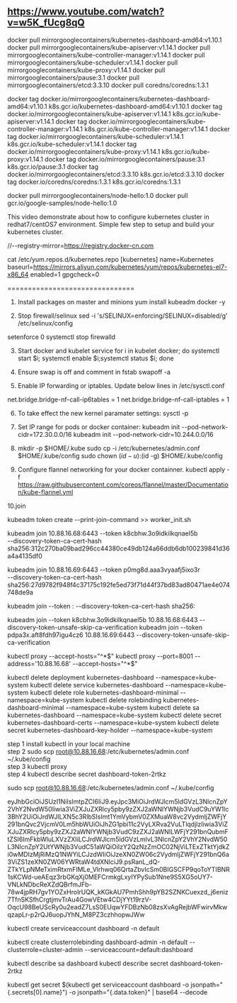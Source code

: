
## https://www.youtube.com/watch?v=w5K_fUcg8qQ

docker pull mirrorgooglecontainers/kubernetes-dashboard-amd64:v1.10.1
docker pull mirrorgooglecontainers/kube-apiserver:v1.14.1
docker pull mirrorgooglecontainers/kube-controller-manager:v1.14.1
docker pull mirrorgooglecontainers/kube-scheduler:v1.14.1
docker pull mirrorgooglecontainers/kube-proxy:v1.14.1
docker pull mirrorgooglecontainers/pause:3.1
docker pull mirrorgooglecontainers/etcd:3.3.10
docker pull coredns/coredns:1.3.1


docker tag docker.io/mirrorgooglecontainers/kubernetes-dashboard-amd64:v1.10.1 k8s.gcr.io/kubernetes-dashboard-amd64:v1.10.1
docker tag docker.io/mirrorgooglecontainers/kube-apiserver:v1.14.1 k8s.gcr.io/kube-apiserver:v1.14.1
docker tag docker.io/mirrorgooglecontainers/kube-controller-manager:v1.14.1 k8s.gcr.io/kube-controller-manager:v1.14.1
docker tag docker.io/mirrorgooglecontainers/kube-scheduler:v1.14.1 k8s.gcr.io/kube-scheduler:v1.14.1
docker tag docker.io/mirrorgooglecontainers/kube-proxy:v1.14.1 k8s.gcr.io/kube-proxy:v1.14.1
docker tag docker.io/mirrorgooglecontainers/pause:3.1 k8s.gcr.io/pause:3.1
docker tag docker.io/mirrorgooglecontainers/etcd:3.3.10 k8s.gcr.io/etcd:3.3.10
docker tag docker.io/coredns/coredns:1.3.1 k8s.gcr.io/coredns:1.3.1



docker pull mirrorgooglecontainers/node-hello:1.0
docker pull gcr.io/google-samples/node-hello:1.0



This video demonstrate about how to configure kubernetes cluster in redhat7/centOS7 environment. Simple few step to setup and build your kubernetes cluster.

//--registry-mirror=https://registry.docker-cn.com

cat /etc/yum.repos.d/kubernetes.repo 
[kubernetes]
name=Kubernetes
baseurl=https://mirrors.aliyun.com/kubernetes/yum/repos/kubernetes-el7-x86_64
enabled=1
gpgcheck=0



===============================
1. Install packages on master and minions
yum install kubeadm docker -y

2. Stop firewall/selinux
sed -i 's/SELINUX=enforcing/SELINUX=disabled/g' /etc/selinux/config

setenforce 0
systemctl stop firewalld





3. Start docker and kubelet service
for i in kubelet docker; do systemctl start $i; systemctl enable $i;systemctl status $i; done

4. Ensure swap is off and comment in fstab
swapoff -a

5. Enable IP forwarding or iptables. Update below lines in /etc/sysctl.conf

net.bridge.bridge-nf-call-ip6tables = 1
net.bridge.bridge-nf-call-iptables = 1

6. To take effect the new kernel paramater settings:
sysctl -p

7. Set IP range for pods or docker container:
kubeadm init --pod-network-cidr=172.30.0.0/16
kubeadm init --pod-network-cidr=10.244.0.0/16

8. mkdir -p $HOME/.kube
sudo cp -i /etc/kubernetes/admin.conf $HOME/.kube/config
sudo chown $(id -u):$(id -g) $HOME/.kube/config

9. Configure flannel networking for your docker containner.
kubectl apply -f https://raw.githubusercontent.com/coreos/flannel/master/Documentation/kube-flannel.yml


10.join


kubeadm token create --print-join-command >> worker_init.sh

kubeadm join 10.88.16.68:6443 --token k8cbhw.3o9idkilkqnael5b \
    --discovery-token-ca-cert-hash sha256:312c270ba09bad296cc44380ce49db124a66ddb6db100239841d36a4a4135df0

kubeadm join 10.88.16.69:6443 --token p0mg8d.aaa3vyaafj5ixo3r \
    --discovery-token-ca-cert-hash sha256:27d9782f948f4c37175c192fe5ed73f71d44f37bd83ad80471ae4e074748de9a

kubeadm join --token <token> <master-ip>:<master-port> --discovery-token-ca-cert-hash sha256:<hash>

kubeadm join --token k8cbhw.3o9idkilkqnael5b 10.88.16.68:6443 --discovery-token-unsafe-skip-ca-verification
kubeadm join --token pdpa3x.aft8fdh97igu4cz6 10.88.16.69:6443 --discovery-token-unsafe-skip-ca-verification

kubectl proxy --accept-hosts="^*$"
kubectl proxy --port=8001 --address='10.88.16.68' --accept-hosts="^*$"


kubectl delete deployment kubernetes-dashboard --namespace=kube-system
kubectl delete service kubernetes-dashboard  --namespace=kube-system
kubectl delete role kubernetes-dashboard-minimal --namespace=kube-system
kubectl delete rolebinding kubernetes-dashboard-minimal --namespace=kube-system
kubectl delete sa kubernetes-dashboard --namespace=kube-system
kubectl delete secret kubernetes-dashboard-certs --namespace=kube-system
kubectl delete secret kubernetes-dashboard-key-holder --namespace=kube-system


step 1 install kubectl in your local machine    
step 2 sudo scp root@10.88.16.68:/etc/kubernetes/admin.conf ~/.kube/config   
step 3 kubectl proxy  
step 4 kubectl describe secret dashboard-token-2rtkz


sudo scp root@10.88.16.68:/etc/kubernetes/admin.conf ~/.kube/config


eyJhbGciOiJSUzI1NiIsImtpZCI6IiJ9.eyJpc3MiOiJrdWJlcm5ldGVzL3NlcnZpY2VhY2NvdW50Iiwia3ViZXJuZXRlcy5pby9zZXJ2aWNlYWNjb3VudC9uYW1lc3BhY2UiOiJrdWJlLXN5c3RlbSIsImt1YmVybmV0ZXMuaW8vc2VydmljZWFjY291bnQvc2VjcmV0Lm5hbWUiOiJhZG1pbi11c2VyLXRva2VuLTlqdjlzIiwia3ViZXJuZXRlcy5pby9zZXJ2aWNlYWNjb3VudC9zZXJ2aWNlLWFjY291bnQubmFtZSI6ImFkbWluLXVzZXIiLCJrdWJlcm5ldGVzLmlvL3NlcnZpY2VhY2NvdW50L3NlcnZpY2UtYWNjb3VudC51aWQiOiIzY2QzNzZmOC02NjViLTExZTktYjdkZi0wMDIzMjRiMzQ1NWYiLCJzdWIiOiJzeXN0ZW06c2VydmljZWFjY291bnQ6a3ViZS1zeXN0ZW06YWRtaW4tdXNlciJ9.psRanL_dQ-ZTkYLpNMeTximRtxmFlMLe_Vlrhwq06QrtaZbvIcSm0BIGSCFP9qoToYTIBNR1sKCWd-ueAEqz3rbGKqXj0MEFCrmkgLxyIYPySub1Nne9S5XG5oUY7-VNLkNDbcReXZdQBrfmJFb-78w4jpRH7gv1YOZxHroIrUQK_kKGkAU7PmhShh9pYB2SZNKCuexzd_j6eniz7TfnSKSfhCrgtjmvTrAu4GowVEtw4CDjYYt19rzV-OqcU98BeUScRy0u2eadZ7LsS0EUqwYFDBzNb08zsXvAgRejbWFwirvMkwqzapLr-p2rQJ6uopJYhN_M8PZ3czhhopwJWw


kubectl create serviceaccount dashboard -n default

kubectl create clusterrolebinding dashboard-admin -n default --clusterrole=cluster-admin --serviceaccount=default:dashboard


kubectl describe sa dashboard
kubectl describe secret dashboard-token-2rtkz

kubectl get secret $(kubectl get serviceaccount dashboard -o jsonpath="{.secrets[0].name}") -o jsonpath="{.data.token}" | base64 --decode



